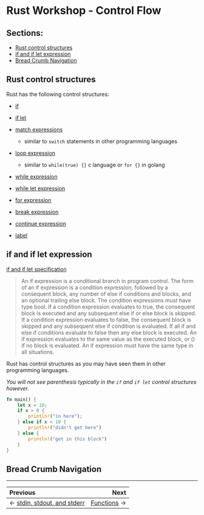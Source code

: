 # Rust Workshop - Control Flow

## Sections:

* [Rust control structures](#rust-control-structures)
* [if and if let expression](#if-and-if-let-expressions)
* [Bread Crumb Navigation](#bread-crumb-navigation)

## Rust control structures

Rust has the following control structures:

* [if](https://doc.rust-lang.org/reference/expressions/if-expr.html#if-expressions)

* [if let](https://doc.rust-lang.org/reference/expressions/if-expr.html#if-let-expressions)

* [match expressions](https://doc.rust-lang.org/reference/expressions/match-expr.html)
    * similar to `switch` statements in other programming languages

* [loop expression](https://doc.rust-lang.org/reference/expressions/loop-expr.html#infinite-loops)
    * similar to `while(true) {}` c language or `for {}` in golang

* [while expression](https://doc.rust-lang.org/reference/expressions/loop-expr.html#predicate-loops)

* [while let expression](https://doc.rust-lang.org/reference/expressions/loop-expr.html#predicate-pattern-loops)

* [for expression](https://doc.rust-lang.org/reference/expressions/loop-expr.html#iterator-loops)

* [break expression](https://doc.rust-lang.org/reference/expressions/loop-expr.html#break-expressions)

* [continue expression](https://doc.rust-lang.org/reference/expressions/loop-expr.html#continue-expressions)

* [label](https://doc.rust-lang.org/reference/expressions/loop-expr.html#loop-labels)

## if and if let expression

[if and if let specification](https://doc.rust-lang.org/reference/expressions/if-expr.html)

> An if expression is a conditional branch in program control. The form of an if expression is a condition expression, followed by a consequent block, any number of else if conditions and blocks, and an optional trailing else block. The condition expressions must have type bool. If a condition expression evaluates to true, the consequent block is executed and any subsequent else if or else block is skipped. If a condition expression evaluates to false, the consequent block is skipped and any subsequent else if condition is evaluated. If all if and else if conditions evaluate to false then any else block is executed. An if expression evaluates to the same value as the executed block, or () if no block is evaluated. An if expression must have the same type in all situations.

Rust has control structures as you may have seen them in other programming languages.

*You will not see parenthesis typically in the `if` and `if let` control structures however.*

```rust
fn main() {
    let x = 10;
    if x > 0 {
        println!("in here");
    } else if x < 10 {
        println!("didn't get here")
    } else {
        println!("got in this block")
    }
}
```

## Bread Crumb Navigation
_________________________

Previous | Next
:------- | ---:
←  [stdin, stdout, and stderr](./stdin-stdout-stderr.md) | [Functions](./functions.md) →

